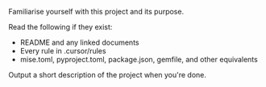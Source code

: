 Familiarise yourself with this project and its purpose.

Read the following if they exist:

- README and any linked documents
- Every rule in .cursor/rules
- mise.toml, pyproject.toml, package.json, gemfile, and other equivalents

Output a short description of the project when you're done.
